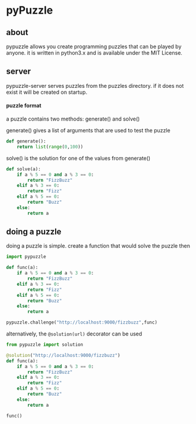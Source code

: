 # pyPuzzle
## about
pypuzzle allows you create programming puzzles that can be played by anyone.
it is written in python3.x and is available under the MIT License.

## server
pypuzzle-server serves puzzles from the puzzles directory. if it does not exist
it will be created on startup.
#### puzzle format
a puzzle contains two methods: generate() and solve()

generate() gives a list of arguments that are used to test the puzzle
```python
def generate():
    return list(range(0,100))
```
solve() is the solution for one of the values from generate()
```python
def solve(a):
    if a % 5 == 0 and a % 3 == 0:
        return "FizzBuzz"
    elif a % 3 == 0:
        return "Fizz"
    elif a % 5 == 0:
        return "Buzz"
    else:
        return a
```
## doing a puzzle
doing a puzzle is simple. create a function that would solve the puzzle then  
```python
import pypuzzle

def func(a):
    if a % 5 == 0 and a % 3 == 0:
        return "FizzBuzz"
    elif a % 3 == 0:
        return "Fizz"
    elif a % 5 == 0:
        return "Buzz"
    else:
        return a

pypuzzle.challenge("http://localhost:9000/fizzbuzz",func)
```
alternatively, the `@solution(url)` decorator can be used
```python
from pypuzzle import solution

@solution("http://localhost:9000/fizzbuzz")
def func(a):
    if a % 5 == 0 and a % 3 == 0:
        return "FizzBuzz"
    elif a % 3 == 0:
        return "Fizz"
    elif a % 5 == 0:
        return "Buzz"
    else:
        return a

func()
```

